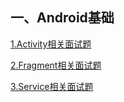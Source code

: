 ## 一、Android基础 ##

[1.Activity相关面试题](https://github.com/ryanlijianchang/Interview-AndroidDev/blob/master/Andorid%E5%9F%BA%E7%A1%80/Activity%E7%9B%B8%E5%85%B3%E9%9D%A2%E8%AF%95%E9%A2%98.md)

[2.Fragment相关面试题](https://github.com/ryanlijianchang/Interview-AndroidDev/blob/master/Andorid%E5%9F%BA%E7%A1%80/Fragment%E7%9B%B8%E5%85%B3%E9%9D%A2%E8%AF%95%E9%A2%98.md)

[3.Service相关面试题](https://github.com/ryanlijianchang/Interview-AndroidDev/blob/master/Andorid基础/Service相关面试题.md)

